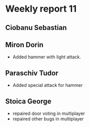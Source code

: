 # Weekly report 11

## Ciobanu Sebastian

## Miron Dorin
* Added hammer with light attack.

## Paraschiv Tudor
* Added special attack for hammer

## Stoica George
* repaired door voting in multiplayer
* repaired other bugs in multiplayer
